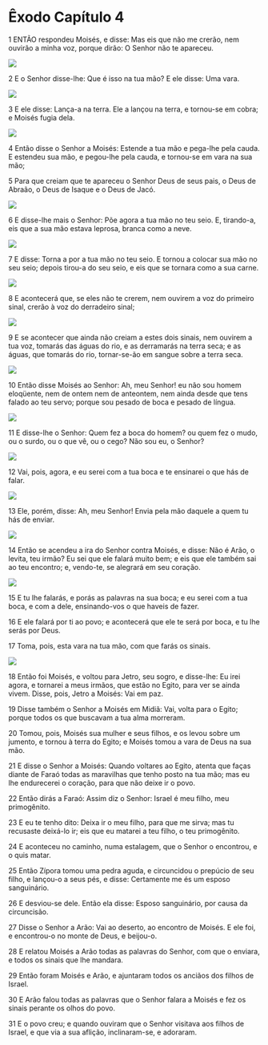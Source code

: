# Êxodo Capítulo 4

1	ENTÃO respondeu Moisés, e disse: Mas eis que não me crerão, nem ouvirão a minha voz, porque dirão: O Senhor não te apareceu.

![](.img/02_Ex_04_01_RG.jpg)

2	E o Senhor disse-lhe: Que é isso na tua mão? E ele disse: Uma vara.

![](.img/02_Ex_04_02_RG.jpg)

3	E ele disse: Lança-a na terra. Ele a lançou na terra, e tornou-se em cobra; e Moisés fugia dela.

![](.img/02_Ex_04_03_RG.jpg)

4	Então disse o Senhor a Moisés: Estende a tua mão e pega-lhe pela cauda. E estendeu sua mão, e pegou-lhe pela cauda, e tornou-se em vara na sua mão;

5	Para que creiam que te apareceu o Senhor Deus de seus pais, o Deus de Abraão, o Deus de Isaque e o Deus de Jacó.

![](.img/02_Ex_04_05_RG.jpg)

6	E disse-lhe mais o Senhor: Põe agora a tua mão no teu seio. E, tirando-a, eis que a sua mão estava leprosa, branca como a neve.

![](.img/02_Ex_04_06_RG.jpg)

7	E disse: Torna a por a tua mão no teu seio. E tornou a colocar sua mão no seu seio; depois tirou-a do seu seio, e eis que se tornara como a sua carne.

![](.img/02_Ex_04_07_RG.jpg)

8	E acontecerá que, se eles não te crerem, nem ouvirem a voz do primeiro sinal, crerão à voz do derradeiro sinal;

![](.img/02_Ex_04_08_RG.jpg)

9	E se acontecer que ainda não creiam a estes dois sinais, nem ouvirem a tua voz, tomarás das águas do rio, e as derramarás na terra seca; e as águas, que tomarás do rio, tornar-se-ão em sangue sobre a terra seca.

![](.img/02_Ex_04_09_RG.jpg)

10	Então disse Moisés ao Senhor: Ah, meu Senhor! eu não sou homem eloqüente, nem de ontem nem de anteontem, nem ainda desde que tens falado ao teu servo; porque sou pesado de boca e pesado de língua.

![](.img/02_Ex_04_10_RG.jpg)

11	E disse-lhe o Senhor: Quem fez a boca do homem? ou quem fez o mudo, ou o surdo, ou o que vê, ou o cego? Não sou eu, o Senhor?

![](.img/02_Ex_04_11_RG.jpg)

12	Vai, pois, agora, e eu serei com a tua boca e te ensinarei o que hás de falar.

![](.img/02_Ex_04_12_RG.jpg)

13	Ele, porém, disse: Ah, meu Senhor! Envia pela mão daquele a quem tu hás de enviar.

![](.img/02_Ex_04_13_RG.jpg)

14	Então se acendeu a ira do Senhor contra Moisés, e disse: Não é Arão, o levita, teu irmão? Eu sei que ele falará muito bem; e eis que ele também sai ao teu encontro; e, vendo-te, se alegrará em seu coração.

![](.img/02_Ex_04_14_RG.jpg)

15	E tu lhe falarás, e porás as palavras na sua boca; e eu serei com a tua boca, e com a dele, ensinando-vos o que haveis de fazer.

16	E ele falará por ti ao povo; e acontecerá que ele te será por boca, e tu lhe serás por Deus.

17	Toma, pois, esta vara na tua mão, com que farás os sinais.

![](.img/02_Ex_04_17_RG.jpg)

18	Então foi Moisés, e voltou para Jetro, seu sogro, e disse-lhe: Eu irei agora, e tornarei a meus irmãos, que estão no Egito, para ver se ainda vivem. Disse, pois, Jetro a Moisés: Vai em paz.

19	Disse também o Senhor a Moisés em Midiã: Vai, volta para o Egito; porque todos os que buscavam a tua alma morreram.

20	Tomou, pois, Moisés sua mulher e seus filhos, e os levou sobre um jumento, e tornou à terra do Egito; e Moisés tomou a vara de Deus na sua mão.

21	E disse o Senhor a Moisés: Quando voltares ao Egito, atenta que faças diante de Faraó todas as maravilhas que tenho posto na tua mão; mas eu lhe endurecerei o coração, para que não deixe ir o povo.

22	Então dirás a Faraó: Assim diz o Senhor: Israel é meu filho, meu primogênito.

23	E eu te tenho dito: Deixa ir o meu filho, para que me sirva; mas tu recusaste deixá-lo ir; eis que eu matarei a teu filho, o teu primogênito.

24	E aconteceu no caminho, numa estalagem, que o Senhor o encontrou, e o quis matar.

25	Então Zípora tomou uma pedra aguda, e circuncidou o prepúcio de seu filho, e lançou-o a seus pés, e disse: Certamente me és um esposo sanguinário.

26	E desviou-se dele. Então ela disse: Esposo sanguinário, por causa da circuncisão.

27	Disse o Senhor a Arão: Vai ao deserto, ao encontro de Moisés. E ele foi, e encontrou-o no monte de Deus, e beijou-o.

28	E relatou Moisés a Arão todas as palavras do Senhor, com que o enviara, e todos os sinais que lhe mandara.

29	Então foram Moisés e Arão, e ajuntaram todos os anciãos dos filhos de Israel.

30	E Arão falou todas as palavras que o Senhor falara a Moisés e fez os sinais perante os olhos do povo.

31	E o povo creu; e quando ouviram que o Senhor visitava aos filhos de Israel, e que via a sua aflição, inclinaram-se, e adoraram.

